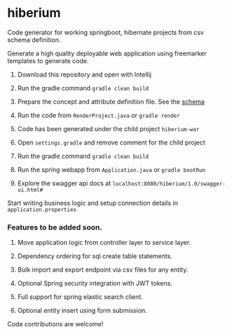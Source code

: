# hiberium

Code generator for working springboot, hibernate projects from csv schema definition.

Generate a high quality deployable web application using freemarker templates to generate code.

1. Download this repository and open with Intellij

2. Run the gradle command `gradle clean build`

3. Prepare the concept and attribute definition file. See the [schema](SCHEMA.md)

4. Run the code from `RenderProject.java` or `gradle render`

5. Code has been generated under the child project `hiberium-war`

6. Open `settings.gradle` and remove comment for the child project

7. Run the gradle command `gradle clean build`

8. Run the spring webapp from `Application.java` or `gradle bootRun`

9. Explore the swagger api docs at `localhost:8080/hiberium/1.0/swagger-ui.html#`

Start writing business logic and setup connection details in `application.properties`

### Features to be added soon.

1. Move application logic from controller layer to service layer.

2. Dependency ordering for sql create table statements.

3. Bulk import and export endpoint via csv files for any entity.

4. Optional Spring security integration with JWT tokens.

5. Full support for spring elastic search client.

6. Optional entity insert using form submission.

Code contributions are welcome!

